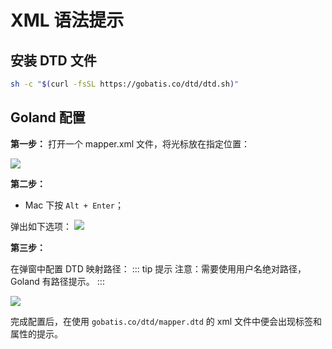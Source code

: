 # XML 语法提示

## 安装 DTD 文件

```bash
sh -c "$(curl -fsSL https://gobatis.co/dtd/dtd.sh)"
```

## Goland 配置

**第一步：**
打开一个 mapper.xml 文件，将光标放在指定位置：

![](/assets/dtd/1.png)

**第二步：**

* Mac 下按 `Alt + Enter`；

弹出如下选项：
![](/assets/dtd/2.png)

**第三步：**

在弹窗中配置 DTD 映射路径：
::: tip 提示 
注意：需要使用用户名绝对路径，Goland 有路径提示。
:::

![](/assets/dtd/3.png)

完成配置后，在使用 `gobatis.co/dtd/mapper.dtd` 的 xml 文件中便会出现标签和属性的提示。

